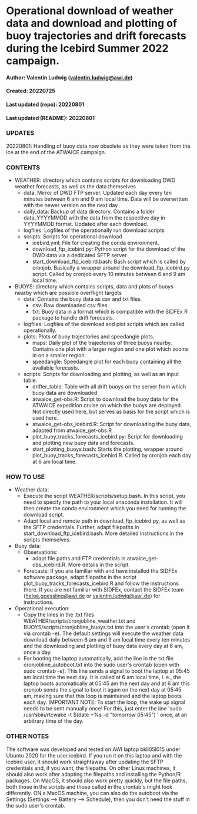 # Operational download of weather data and download and plotting of buoy trajectories and drift forecasts during the Icebird Summer 2022 campaign.
#### Author: Valentin Ludwig (valentin.ludwig@awi.de)
#### Created: 20220725
#### Last updated (repo): 20220801
#### Last updated (README): 20220801


### UPDATES
20220801: Handling of buoy data now obsolete as they were taken from the ice at the end of the ATWAICE campaign.
### CONTENTS
- WEATHER: directory which contains scripts for downloading DWD weather forecasts, as well as the data themselves
	- data: Mirror of DWD FTP server. Updated each day every ten minutes between 6 am and 9 am local time. Data will be overwritten with the newer version on the next day
	- daily_data: Backup of data directory. Contains a folder data_YYYYMMDD with the data from the respective day in YYYYMMDD format. Updated after each download.
	- logfiles: Logfiles of the operationally run download scripts
	- scripts: Scripts for operational download
		- icebird.yml: File for creating the conda environment.
		- download_ftp_icebird.py: Python script for the download of the DWD data via a dedicated SFTP server
		- start_download_ftp_icebird.bash: Bash script which is called by cronjob. Basically a wrapper around the download_ftp_icebird.py script. Called by cronjob every 10 minutes between 6 and 9 am local time.
- BUOYS: directory which contains scripts, data and plots of buoys nearby which are possible overflight targets
	- data: Contains the buoy data as csv and txt files.
		- csv: Raw downloaded csv files
		- txt: Buoy data in a format which is compatible with the SIDFEx R package to handle drift forecasts.
	- logfiles: Logfiles of the download and plot scripts which are called operationally.
	- plots: Plots of buoy trajectories and speedangle plots.
		- maps: Daily plot of the trajectories of three buoys nearby. Contains one plot with a larger region and one plot which zooms in on a smaller region.
		- speedangle: Speedangle plot for each buoy containing all the available forecasts.
	- scripts: Scripts for downloading and plotting, as well as an input table.
		- drifter_table: Table with all drift buoys on the server from which buoy data are downloaded.  
		- atwaice_get-obs.R: Script to download the buoy data for the ATWAICE expedition cruise on which the buoys are deployed. Not directly used here, but serves as basis for the script which is used here.
		- atwaice_get-obs_icebird.R: Script for downloading the buoy data, adapted from atwaice_get-obs.R
		- plot_buoy_tracks_forecasts_icebird.py: Script for downloading and plotting new buoy data and forecasts.
		- start_plotting_buoys.bash: Starts the plotting, wrapper around plot_buoy_tracks_forecasts_icebird.R. Called by cronjob each day at 6 am local time.

### HOW TO USE
- Weather data: 
	- Execute the script WEATHER/scripts/setup.bash. In this script, you need to specify the path to your local anaconda installation. It will then create the conda environment which you need for running the download script.
	- Adapt local and remote path in download_ftp_icebird.py, as well as the SFTP credentials. Further, adapt filepaths in start_download_ftp_icebird.bash. More detailed instructions in the scripts themselves.
- Buoy data:
	- Observations:
		- adapt file paths and FTP credentials in atwaice_get-obs_icebird.R. More details in the script.
	- Forecasts: If you are familiar with and have installed the SIDFEx software package, adapt filepaths in the script plot_buoy_tracks_forecasts_icebird.R and follow the instructions there. If you are not familiar with SIDFEx, contact the SIDFEx team (helge.goessling@awi.de or valentin.ludwig@awi.de) for instructions.
- Operational execution:
	- Copy the lines in the .txt files WEATHER/scripts/cronjobline_weather.txt and BUOYS/scripts/cronjobline_buoys.txt into the user's crontab (open it via crontab -e). The default settings will execute the weather data download daily between 6 am and 9 am local time every ten minutes and the downloading and plotting of buoy data every day at 6 am, once a day.
	- For booting the laptop automatically, add the line in the txt file cronjobline_autoboot.txt into the sudo user's crontab (open with sudo crontab -e). This line sends a signal to boot the laptop at 05:45 am local time the next day. It is called at 6 am local time, i. e., the laptop boots automatically at 05:45 am the next day and at 6 am this cronjob sends the signal to boot it again on the next day at 05:45 am, making sure that this loop is maintained and the laptop boots each day. IMPORTANT NOTE: To start the loop, the wake up signal needs to be sent manually once! For this, just enter the line 'sudo /usr/sbin/rtcwake -t $(date +\%s -d "tomorrow 05:45") ' once, at an arbitrary time of the day.

### OTHER NOTES
The software was developed and tested on AWI laptop bkli05l015 under Ubuntu 2020 for the user icebird. If you run it on this laptop and with the icebird user, it should work straightaway after updating the SFTP credentials and, if you want, the filepaths. On other Linux machines, it should also work after adapting the filepaths and installing the Python/R packages. On MacOS, it should also work pretty quickly, but the file paths, both those in the scripts and those called in the crontab's might look differently. ON a MacOS machine, you can also do the autoboot via the Settings (Settings --> Battery --> Schedule), then you don't need the stuff in the sudo user's crontab.
